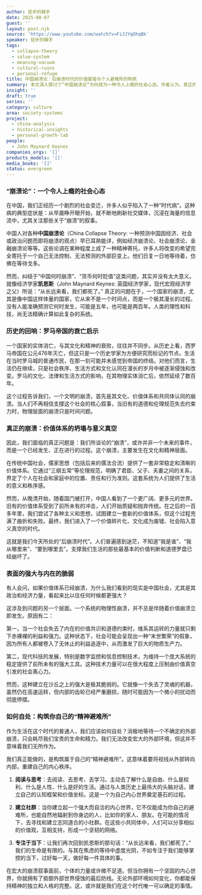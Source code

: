 ```yaml
---
author: 徒步的騎手
date: 2025-08-07
guest: ''
layout: post.njk
source: 'https://www.youtube.com/watch?v=FiJJYqOhqBk'
speaker: 徒步的騎手
tags:
  - collapse-theory
  - value-system
  - meaning-vacuum
  - cultural-ruins
  - personal-refuge
title: 中国崩溃论：后崩溃时代的价值废墟与个人避难所的构筑
summary: 本文深入探讨了“中国崩溃论”为何成为一种令人上瘾的社会心态。作者认为，真正的崩溃并非经济或政治层面的未来事件，而是已经发生在文化和价值体系层面的现实。通过与罗马帝国衰亡的历史进行类比，文章指出我们正处于一个意义真空的“后崩溃时代”。面对这一局面，普通人不应消极等待，而应主动构筑个人的“精神避难所”，通过阅读、思考和建立社群，重建内心的秩序与意义。
insight: ''
draft: true
series: ''
category: culture
area: society-systems
project:
  - china-analysis
  - historical-insights
  - personal-growth-lab
people:
  - John Maynard Keynes
companies_orgs: '[]'
products_models: '[]'
media_books: '[]'
status: evergreen
---
```


### “崩溃论”：一个令人上瘾的社会心态

在中国，我们正经历一个剧烈的社会变迁，许多人似乎陷入了一种“时代病”。这种病的典型症状是：从早晨睁开眼开始，就不断地刷新社交媒体，沉浸在海量的信息流中，尤其关注那些关于“崩溃”的叙事。

中国人对各种**中国崩溃论**（China Collapse Theory: 一种预测中国因经济、社会或政治问题而即将崩溃的观点）早已耳熟能详，例如经济崩溃论、社会崩溃论、金融崩溃论等等。这些论调在某种程度上成了一种精神寄托，许多人将改变的希望完全寄托于一个自己无法控制、无法预测的外部巨变上。他们日复一日地等待着，仿佛在等待戈多。

然而，纠结于“中国何时崩溃”、“货币何时贬值”这类问题，其实并没有太大意义。就像经济学家**凯恩斯**（John Maynard Keynes: 英国经济学家，现代宏观经济学之父）所说：“从长远来看，我们都死了。” 真正的问题在于，一个国家的崩溃，尤其是像中国这样体量的国家，它从来不是一个时间点，而是一个极其漫长的过程。没有人能准确预测它何时发生，可能是五年，也可能是两百年。人类的理性和科技，尚无法精确计算如此复杂的系统。

### 历史的回响：罗马帝国的衰亡启示

一个国家的实体消亡，与其文化和精神的衰败，往往并不同步。从历史上看，西罗马帝国在公元476年灭亡，但这只是一个历史学家为方便研究而标记的节点。生活在当时罗马城的普通市民，在那一刻可能并未感觉到帝国的终结。对他们而言，生活仍在继续，只是社会秩序、生活方式和文化认同在漫长的岁月中被逐渐侵蚀和改变。罗马的文化、法律和生活方式的影响，在其物理实体消亡后，依然延续了数百年。

这个过程告诉我们，一个文明的崩溃，首先是其文化、价值体系和共同体认同的崩溃。当人们不再相信支撑这个社会的核心叙事，当旧有的道德和伦理规范失去约束力时，物理层面的崩溃只是时间问题。

### 真正的崩溃：价值体系的坍塌与意义真空

因此，我们面临的真正问题是：我们所谈论的“崩溃”，或许并非一个未来的事件，而是一个已经发生、正在进行的过程。这个崩溃，主要发生在文化和精神层面。

在传统中国社会，儒家思想（包括后来的儒法合流）提供了一套非常稳定和清晰的价值体系。它通过“三纲五常”等伦理规范，明确了君臣、父子、夫妻之间的关系，界定了个人在社会和家庭中的位置、责任和行为准则。这套系统为人们提供了生活的意义和秩序感。

然而，从晚清开始，随着国门被打开，中国人看到了一个更广阔、更多元的世界。旧有的价值体系受到了前所未有的冲击，人们开始质疑和抛弃传统。在之后的一百多年里，我们尝试了各种主义和思想，试图建立一套新的价值体系，但这个过程充满了曲折和失败。最终，我们进入了一个价值碎片化、文化成为废墟、社会陷入意义真空的时代。

这就是我们今天所处的“后崩溃时代”。人们普遍感到迷茫，不知道“我是谁”、“我从哪里来”、“要到哪里去”。支撑我们生活的那些最基本的价值判断和道德罗盘已经崩坏了。

### 表面的强大与内在的脆弱

有人会问，如果价值体系已经崩溃，为什么我们看到的现实是中国社会，尤其是其政治和经济力量，看起来比以往任何时候都更强大？

这涉及到问题的另一个层面。一个系统的物理性崩溃，并不总是伴随着价值崩溃立即发生。原因有二：

第一，当一个社会失去了内在的价值共识和道德约束时，维系其运转的力量就只剩下赤裸裸的利益和强力。这种状态下，社会可能会呈现出一种“末世繁荣”的假象，因为所有人都被卷入了无休止的利益追逐中，从而激发了巨大的物质生产力。

第二，现代科技的发展，特别是数字监控和信息控制技术，为维持一个庞大系统的稳定提供了前所未有的强大工具。这种技术力量可以在很大程度上压制由价值真空引发的社会离心力。

然而，这种建立在沙丘之上的强大是极其脆弱的。它就像一个失去了灵魂的机器，虽然仍在高速运转，但内部的齿轮已经严重磨损，随时可能因为一个微小的扰动而彻底停摆。

### 如何自处：构筑你自己的“精神避难所”

作为生活在这个时代的普通人，我们应该如何自处？消极地等待一个不确定的外部崩溃，只会耗尽我们宝贵的生命和精力。我们无法改变宏大的外部环境，但这并不意味着我们无所作为。

我们真正能做的，是构筑属于自己的“精神避难所”。这意味着要将视线从外部转向内部，重建自己的内心秩序。

1.  **阅读与思考**：去阅读、去思考、去学习。主动去了解什么是自由、什么是权利、什么是人性、什么是好的生活。通过与人类历史上最伟大的头脑对话，建立自己的认知框架和价值坐标。这是一个为自己内心世界奠定基石的过程。

2.  **建立社群**：当你建立起一个强大而自洽的内心世界，它不仅能成为你自己的避难所，也能自然地辐射到你身边的人，比如你的家人、朋友。在可能的情况下，去寻找和建立志同道合的小社群。在这些小共同体中，人们可以分享相似的价值观，互相支持，形成一个坚韧的网络。

3.  **专注于当下**：让我们再次回到凯恩斯的那句话：“从长远来看，我们都死了。” 我们的生命是有限的。与其在焦虑的等待中虚度光阴，不如专注于我们能够掌控的当下，过好每一天，做好每一件具体的事。

在宏大的崩溃叙事面前，个体的力量或许微不足道。但当你拥有一个坚固的内心世界，你就拥有了抵御外部世界侵蚀的最后防线。无论外部环境如何变化，你都能保持精神的独立和人格的完整。这，或许就是我们在这个时代唯一可以确定的事情。